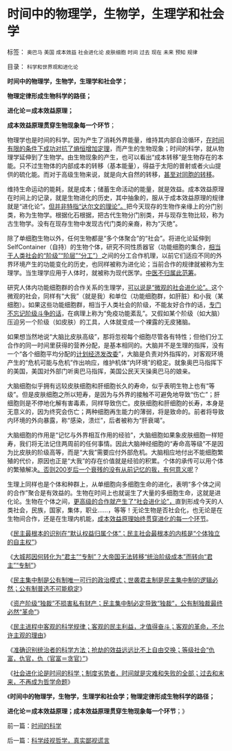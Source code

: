 # 时间中的物理学，生物学，生理学和社会学

标签： `奥巴马` `美国` `成本效益` `社会进化论` `皮肤细胞` `时间` `过去` `现在` `未来` `预知` `规律` 

目录： `科学和世界观和进化论`

**时间中的物理学，生物学，生理学和社会学；**

**物理定律形成生物科学的路径；**

**进化论＝成本效益原理；**

**成本效益原理贯穿生物现象每一个环节**；

物理学也是时间的科学。因为产生了消耗外界能量，维持其内部自洽循环，[在时间有限的条件下成功对抗了熵恒增加定理](../../../2009/11/4/什么是“我”及人性本私和熵恒增加定律.md)，而产生的生物现象；时间的科学，就从物理学延伸到了生物学。由生物现象的产生，也可以看出“成本转移”是生物存在的本能。只不过生物体的内部成本的转移（基本能量），得益于太阳的普射或者火山提供的硫化能。而对于高级生物来说，就是向大自然的转移，[甚至对同胞的转移](../../../2011/11/7/公有制低效益必须成本转移，“灾难　or&nbsp;侵略”必居其一.md)。

维持生命运动的能耗，就是成本；储蓄生命活动的能量，就是效益。成本效益原理在时间上的记录，就是生物进化的历史，其中抽象的，服从于成本效益原理的规律就是“进化论”。[但并非特指“达尔文的理论”。](../../../2012/3/10/那些最狂热主张达尔文主义的人.md)把今天现存的生物作亲缘上的分门别类，称为生物学。根据化石根据，把古代生物分门别类，并与现存生物比较，称为古生物学。没有在现存生物中发现古代门类的亲裔，称为“灭绝”。

除了单细胞生物以外，任何生物都是“多个体聚合”的“社会”。将进化论延伸到SelfContainer（自持）的生物个体，研究不同性质器官（功能细胞的集合，[相当于人类社会的“阶级”“阶层”“分工”）](../../../2010/12/30/经济学就是成本学，资本主义即绿色GDP主义.md)之间的分工合作机理，以前它们适应不同的外界环境产生的功能变化的历史，也同样被称为进化论；当前合作的规律就被称为生理学。当生理学应用于人体时，就被称为现代医学。[中医不归属此范筹](../../../2010/7/12/中医是玄学；双盲统计是医疗保险的依据.md)。

研究人体内功能细胞群的合作关系的生理学，[可以说是“微观的社会进化论”。](http://darthvad.blog.sohu.com/164018760.html)这个微观的社会，同样有“大我”（就是我）和单位（功能细胞群，如肝脏）和小我（某细胞）。如果这些功能细胞群，相当于人类社会的阶级，不能友好合作的话，[专门不忘记阶级斗争的话](http://darthvad.blog.sohu.com/130312127.html)，在病理上称为“免疫功能紊乱”。又假如某个阶级（如大脑）压迫另一个阶级（如皮肤）的工具，人体就变成一个裸露的无皮猪脑。

如果想当然地说“大脑比皮肤高级”，那将忽视每个细胞尽管各有特性；但他们分工合作的同一时间里获得的营养分配，是基本相同的。大脑并不是生理的指挥，没有一个“各个细胞平均分配的[计划经济发改委](../../../2012/5/29/计划经济的效果总是与善意目的相反.md)”，大脑是负责对外指挥的，对客观环境产生的“危机可能与危机”作出响应，维护机体“内环境”的稳定。就象奥巴马指挥下的美国，美国对外部门听奥巴马指挥，美国公民天天操奥巴马的娘亲。

大脑细胞似乎拥有远较皮肤细胞和肝细胞长久的寿命，似乎表明生物上也有“等级”。但是皮肤细胞之所以短寿，是因为与外界的接触不可避免地导致“伤亡”；肝细胞则是不停地化解有害毒素，同样导致伤亡。皮肤细胞和肝细胞的长寿，本身是无意义的，因为终究会伤亡；两种细胞再生能力的薄弱，将是致命的。前者将导致内环境的外向暴露，称“感染，溃烂”，后者被称为“肝衰竭”。

大脑细胞的作用是“记忆与外界相互作用的经验”，大脑细胞如果象皮肤细胞一样短寿，我们将无法记住两周前的任何事情。因此大脑神经细胞的“寿命高等级”不是因为比皮肤的阶级高等，而是“大我”需要应付外部危机。大脑相应地付出不能细胞繁殖的代价，原因也正是“大我”的存在价值就是经验的积累。个体的承传可以用个体的繁殖解决[。否则200岁后一个衰残的没有从前记忆的我，有何意义呢](../../../2010/7/20/死亡就是生命最伟大的发明.md)？

生理上同样也是个体和种群上，从单细胞向多细胞生命的进化，表明“多个体之间的合作”聚合是有效益的。生物在时间上也就诞生了大量的多细胞生命，这就是进化论。生物在个体之间，[更高级的合作就产生了“社会进化论”，](../../../2012/3/11/进化论中的家庭和阶级，社会分工越细未必越发达.md)直到形成今天的人类社会，民族，国家，集体，职业……，等等！无论生物是否社会化，也无论是在生物间合作，还是在生理内机能，[成本效益原理始终贯穿进化的每一个环节](../../../2011/9/16/如果基督教是正确的，马克思主义就必定是真理.md)。

《[民主最根本的识别在“默认权益归属个体”；民主社会最根本的内核是“个体独立的自主权”](../../../2012/6/16/民主社会最根本的内核不是选举.md)》

《[大城邦因何转化为“君主”“专制”？大帝国无法转移“统治阶级成本”而转向“君主”“专制”](../../../2012/6/16/城邦因“巨大”转化为“君主”“专制”.md)》

《[民主集中制是公有制唯一可行的政治模式；世袭君主制是民主集中制的逻辑必然；公有制普选不可能稳定](../../../2012/6/16/世袭君主制是民主集中的逻辑必然；关住权力的“笼子”是什么？.md)》

《[资产阶级“独裁”不损害私有财产；民主集中制必定导致“独裁”，公有制独裁最终必然“革命”](../../../2012/6/17/克伦威尔，华盛顿，拿破仑的“资产阶级”独裁；.md)》

《[民主进程中客观的科学规律；客观的民主利益，才值得奋斗；客观的革命，不允许主观的理由](../../../2012/6/17/客观的民主，才值得奋斗；客观的革命，不允许主观的理由；.md)》

《[准确识别统治者的科学方法；抢劫的效益远远比不上自由交换；等级社会“仇富，仇官，仇（官富＝贪官）”](../../../2012/6/17/准确识别统治者的科学方法；.md)》

《[社会进化论是时间的科学；制度劣势者，时间就是灾难和失败的全部；过去和末来，不再成为哲学命题](../../../2012/6/18/时间的科学.md)》

《**时间中的物理学，生物学，生理学和社会学；物理定律形成生物科学的路径；**

**进化论＝成本效益原理；成本效益原理贯穿生物现象每一个环节**；》

前一篇：[时间的科学](../../../2012/6/18/时间的科学.md)

后一篇：[科学歧视哲学，真实鄙视谎言](../../../2012/6/18/科学歧视哲学，真实鄙视谎言.md)